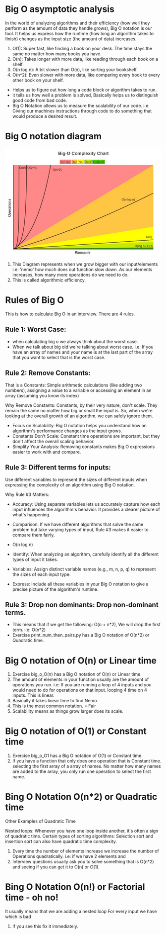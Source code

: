 # Big O asymptotic analysis

In the world of analyzing algorithms and their efficiency (how well they perform as the amount of data they handle grows), Big O notation is our tool. It helps us express how the runtime (how long an algorithm takes to finish) changes as the input size (the amount of data) increases.

1.  O(1): Super fast, like finding a book on your desk. The time stays the same no matter how many books you have.
2.  O(n): Takes longer with more data, like reading through each book on a shelf.
3.  O(n log n): A bit slower than O(n), like sorting your bookshelf.
4.  O(n^2): Even slower with more data, like comparing every book to every other book on your shelf.

- Helps us to figure out how long a code block or algorithm takes to run.
- it tells us how well a problem is solved, Basically helps
  us to distinguish good code from bad code.
- Big O Notation allows us to measure the scalability of our code.
  i.e: Giving our machines instructions through code to do something
  that would produce a desired result.

# Big O notation diagram

![This is a diagram Big O notation ](./images/Big_O.jpeg)

1.  This Diagram represents when we grow bigger with our input/elements i.e: 'nemo'
    how much does out function slow down. As our elements increases, how many more operations do we need to do.
2.  This is called algorithmic efficiency.

# Rules of Big O

This is how to calculate Big O in an interview. There are 4 rules.

## Rule 1: Worst Case:

- when calculating big o we always think about the worst case.
- When we talk about big old we're talking about worst case.
  i.e: If you have an array of names and your name is at the last part of the array that you want to select that is the worst case.

## Rule 2: Remove Constants:

That is a Constants:
Simple arithmetic calculations (like adding two numbers), assigning a value to a variable or accessing an element in an array (assuming you know its index)

Why Remove Constants:
Constants, by their very nature, don't scale. They remain the same no matter how big or small the input is. So, when we're looking at the overall growth of an algorithm, we can safely ignore them.

- Focus on Scalability: Big O notation helps you understand how an algorithm's performance changes as the input grows.
- Constants Don't Scale: Constant time operations are important, but they don't affect the overall scaling behavior.
- Simplify Your Analysis: Removing constants makes Big O expressions easier to work with and compare.

## Rule 3: Different terms for inputs:

Use different variables to represent the sizes of different inputs when expressing the complexity of an algorithm using Big O notation.

Why Rule #3 Matters:

- Accuracy: Using separate variables lets us accurately capture how each input influences the algorithm's behavior.
  It provides a clearer picture of what's happening.
- Comparison: If we have different algorithms that solve the same problem but take varying types of input,
  Rule #3 makes it easier to compare them fairly.
- O(n log n)

- Identify: When analyzing an algorithm, carefully identify all the different types of input it takes.
- Variables: Assign distinct variable names (e.g., m, n, p, q) to represent the sizes of each input type.
- Express: Include all these variables in your Big O notation to give a precise picture of the algorithm's runtime.

## Rule 3: Drop non dominants: Drop non-dominant terms.

- This means that if we get the following: O(n + n\*2), We will drop the first term. i.e: O(n\*2)
- Exercise print_num_then_pairs.py has a Big O notation of O(n\*2) or Quadratic time.

# Big O notation of O(n) or Linear time

1.  Exercise big_o_O(n) has a Big O notation of O(n) or Linear time.
2.  The amount of elements in your function usually are the amount of operations you run.
    i.e: If you are running a loop of 4 inputs and you would need to do for operations on that input. looping 4 time on 4 inputs. This is linear.
3.  Basically it takes linear time to find Nemo.
4.  This is the most common notation. = Fair
5.  Scalability means as things grow larger does its scale.

# Big O notation of O(1) or Constant time

1.  Exercise big_o_O1 has a Big O notation of O(1) or Constant time.
2.  If you have a function that only does one operation that is Constant time.
    selecting the first array of a array of names. No matter how many names are added to the array, you only run one operation to select the first name.

# Bing O Notation O(n\*2) or Quadratic time

Other Examples of Quadratic Time

Nested loops: Whenever you have one loop inside another, it's often a sign of quadratic time.
Certain types of sorting algorithms: Selection sort and insertion sort can also have quadratic time complexity.

1.  Every time the number of elements increase we increase the number of Operations quadratically.
    i.e: if we have 2 elements and
2.  Interview questions usually ask you to solve something that is O(n\*2) and seeing if you can get it to O(n) or O(1).

# Bing O Notation O(n!) or Factorial time - oh no!

It usually means that we are adding a nested loop For every input we have which is bad

1. If you see this fix it immediately.
